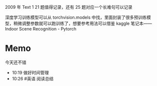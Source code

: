 2009 年 Text 1 21 题值得记录，还有 25 题对应一个长难句可以记录

深度学习训练模型可以从 torchvision.models 中找，里面封装了很多预训练模型，稍微调整参数就可以跑训练了，想要参考用法可以借鉴 kaggle 笔记本——Indoor Scene Recognition - Pytorch

# Memo
今天还不错

- 10:19 做好时间管理 
- 10:26 #英语 阅读总结 